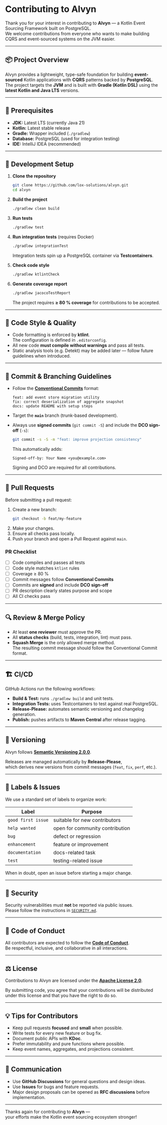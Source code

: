 # Contributing to Alvyn

Thank you for your interest in contributing to **Alvyn** — a Kotlin Event Sourcing Framework built on PostgreSQL.  
We welcome contributions from everyone who wants to make building CQRS and event-sourced systems on the JVM easier.

---

## 📦 Project Overview

Alvyn provides a lightweight, type-safe foundation for building **event-sourced** Kotlin applications with **CQRS** patterns backed by **PostgreSQL**.  
The project targets the **JVM** and is built with **Gradle (Kotlin DSL)** using the **latest Kotlin and Java LTS** versions.

---

## 🧰 Prerequisites

- **JDK:** Latest LTS (currently Java 21)
- **Kotlin:** Latest stable release
- **Gradle:** Wrapper included (`./gradlew`)
- **Database:** PostgreSQL (used for integration testing)
- **IDE:** IntelliJ IDEA (recommended)

---

## 🧩 Development Setup

1. **Clone the repository**
   ```bash
   git clone https://github.com/lox-solutions/alvyn.git
   cd alvyn
   ```

2. **Build the project**
   ```bash
   ./gradlew clean build
   ```

3. **Run tests**
   ```bash
   ./gradlew test
   ```

4. **Run integration tests** (requires Docker)
   ```bash
   ./gradlew integrationTest
   ```
   Integration tests spin up a PostgreSQL container via **Testcontainers**.

5. **Check code style**
   ```bash
   ./gradlew ktlintCheck
   ```

6. **Generate coverage report**
   ```bash
   ./gradlew jacocoTestReport
   ```
   The project requires **≥ 80 % coverage** for contributions to be accepted.

---

## 🧪 Code Style & Quality

- Code formatting is enforced by **ktlint**.  
  The configuration is defined in `.editorconfig`.
- All new code **must compile without warnings** and pass all tests.
- Static analysis tools (e.g. Detekt) may be added later — follow future guidelines when introduced.

---

## 🧠 Commit & Branching Guidelines

- Follow the **[Conventional Commits](https://www.conventionalcommits.org/en/v1.0.0/)** format:

  ```
  feat: add event store migration utility
  fix: correct deserialization of aggregate snapshot
  docs: update README with setup steps
  ```

- Target the **`main`** branch (trunk-based development).
- Always use **signed commits** (`git commit -S`) and include the **DCO sign-off** (`-s`):

  ```bash
  git commit -s -S -m "feat: improve projection consistency"
  ```

  This automatically adds:

  ```
  Signed-off-by: Your Name <you@example.com>
  ```

  Signing and DCO are required for all contributions.

---

## 🔄 Pull Requests

Before submitting a pull request:

1. Create a new branch:
   ```bash
   git checkout -b feat/my-feature
   ```
2. Make your changes.
3. Ensure all checks pass locally.
4. Push your branch and open a Pull Request against `main`.

### PR Checklist

- [ ] Code compiles and passes all tests  
- [ ] Code style matches `ktlint` rules  
- [ ] Coverage ≥ 80 %  
- [ ] Commit messages follow **Conventional Commits**  
- [ ] Commits are **signed** and include **DCO sign-off**  
- [ ] PR description clearly states purpose and scope  
- [ ] All CI checks pass  

---

## 🔍 Review & Merge Policy

- At least **one reviewer** must approve the PR.
- All **status checks** (build, tests, integration, lint) must pass.
- **Squash Merge** is the only allowed merge method.  
  The resulting commit message should follow the Conventional Commit format.

---

## 🏗️ CI/CD

GitHub Actions run the following workflows:

- **Build & Test:** runs `./gradlew build` and unit tests.
- **Integration Tests:** uses Testcontainers to test against real PostgreSQL.
- **Release-Please:** automates semantic versioning and changelog generation.
- **Publish:** pushes artifacts to **Maven Central** after release tagging.

---

## 🧾 Versioning

Alvyn follows **[Semantic Versioning 2.0.0](https://semver.org/)**.

Releases are managed automatically by **Release-Please**,  
which derives new versions from commit messages (`feat`, `fix`, `perf`, etc.).

---

## 🧱 Labels & Issues

We use a standard set of labels to organize work:

| Label | Purpose |
|-------|----------|
| `good first issue` | suitable for new contributors |
| `help wanted` | open for community contribution |
| `bug` | defect or regression |
| `enhancement` | feature or improvement |
| `documentation` | docs-related task |
| `test` | testing-related issue |

When in doubt, open an issue before starting a major change.

---

## 🔐 Security

Security vulnerabilities must **not** be reported via public issues.  
Please follow the instructions in [`SECURITY.md`](./SECURITY.md).

---

## 🧭 Code of Conduct

All contributors are expected to follow the **[Code of Conduct](./CODE_OF_CONDUCT.md)**.  
Be respectful, inclusive, and collaborative in all interactions.

---

## ⚖️ License

Contributions to Alvyn are licensed under the **[Apache License 2.0](./LICENSE)**.

By submitting code, you agree that your contributions will be distributed under this license and that you have the right to do so.

---

## 💡 Tips for Contributors

- Keep pull requests **focused** and **small** when possible.  
- Write tests for every new feature or bug fix.  
- Document public APIs with **KDoc**.  
- Prefer immutability and pure functions where possible.  
- Keep event names, aggregates, and projections consistent.

---

## 💬 Communication

- Use **GitHub Discussions** for general questions and design ideas.  
- Use **Issues** for bugs and feature requests.  
- Major design proposals can be opened as **RFC discussions** before implementation.

---

Thanks again for contributing to **Alvyn** —  
your efforts make the Kotlin event sourcing ecosystem stronger!
